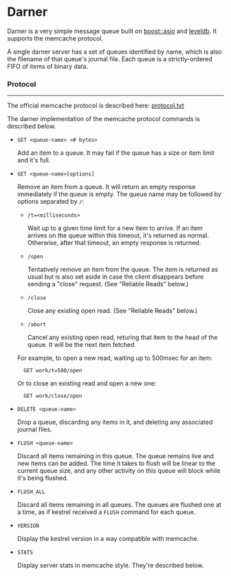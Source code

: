 Darner
======

Darner is a very simple message queue built on [boost::asio](http://www.boost.org/libs/asio/) and
[leveldb](http://code.google.com/p/leveldb/).  It supports the memcache protocol.

A single darner server has a set of queues identified by name, which is also the filename of that queue's journal file.
Each queue is a strictly-ordered FIFO of items of binary data.

### Protocol
------------

The official memcache protocol is described here:
[protocol.txt](https://github.com/memcached/memcached/blob/master/doc/protocol.txt)

The darner implementation of the memcache protocol commands is described below.

- `SET <queue-name> <# bytes>`

  Add an item to a queue. It may fail if the queue has a size or item limit and it's full.

- `GET <queue-name>[options]`

  Remove an item from a queue. It will return an empty response immediately if the queue is empty. The queue name may be
  followed by options separated by `/`:

    - `/t=<milliseconds>`

      Wait up to a given time limit for a new item to arrive. If an item arrives on the queue within this timeout, it's
      returned as normal. Otherwise, after that timeout, an empty response is returned.

    - `/open`

      Tentatively remove an item from the queue. The item is returned as usual but is also set aside in case the client
      disappears before sending a "close" request. (See "Reliable Reads" below.)

    - `/close`

      Close any existing open read. (See "Reliable Reads" below.)

    - `/abort`

      Cancel any existing open read, returing that item to the head of the queue. It will be the next item fetched.

  For example, to open a new read, waiting up to 500msec for an item:

        GET work/t=500/open

  Or to close an existing read and open a new one:

        GET work/close/open

- `DELETE <queue-name>`

  Drop a queue, discarding any items in it, and deleting any associated journal files.

- `FLUSH <queue-name>`

  Discard all items remaining in this queue. The queue remains live and new items can be added. The time it takes to
  flush will be linear to the current queue size, and any other activity on this queue will block while it's being
  flushed.

- `FLUSH_ALL`

  Discard all items remaining in all queues. The queues are flushed one at a time, as if kestrel received a `FLUSH`
  command for each queue.

- `VERSION`

  Display the kestrel version in a way compatible with memcache.

- `STATS`

  Display server stats in memcache style. They're described below.

